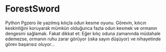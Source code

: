 # ForestSword
Python Pgzero ile yazılmış kılıçla odun kesme oyunu. Görevin, kılıcın keskinliğini koruyarak mümkün olduğunca fazla odun kesmek ve ormanın dengesini sağlamak. Fakat dikkat et: Eğer kılıç oduna zamanında müdahale edemezse, ormanın ruhu zarar görüyor (ıska sayın düşüyor) ve nihayetinde görev başarısız oluyor…
